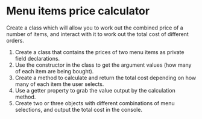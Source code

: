 # Menu items price calculator
Create a class which will allow you to work out the combined price of a number of
items, and interact with it to work out the total cost of different orders.
1. Create a class that contains the prices of two menu items as private field
declarations.
2. Use the constructor in the class to get the argument values (how many of
each item are being bought).
3. Create a method to calculate and return the total cost depending on how
many of each item the user selects.
4. Use a getter property to grab the value output by the calculation method.
5. Create two or three objects with different combinations of menu selections,
and output the total cost in the console.